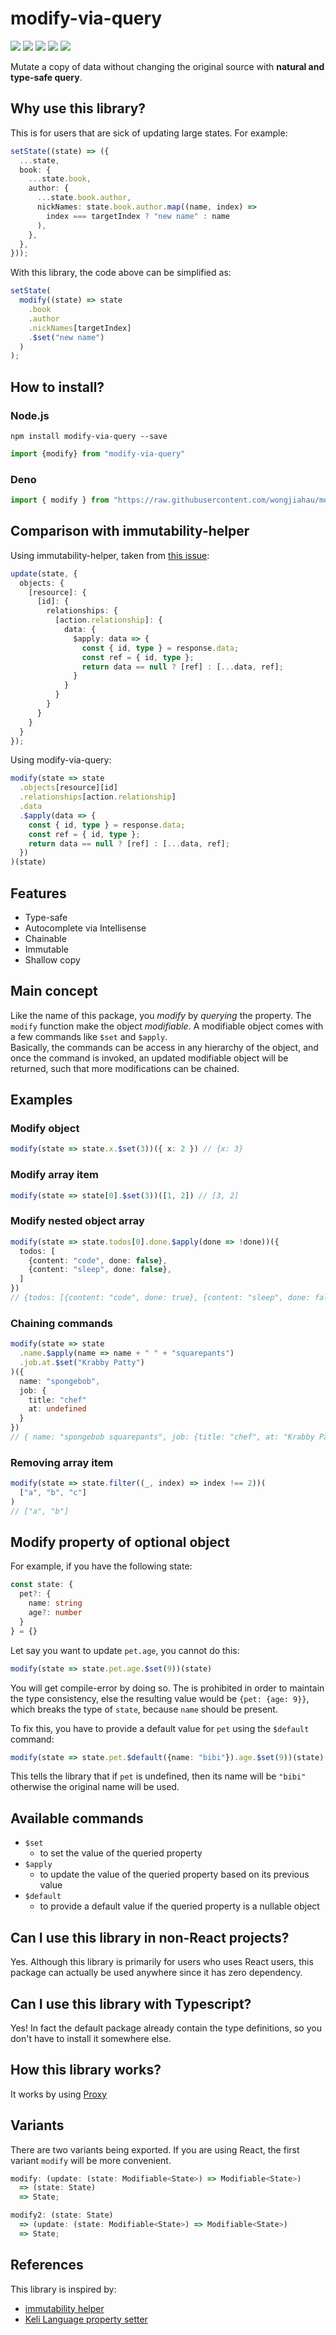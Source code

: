 # modify-via-query

![](https://github.com/wongjiahau/immutability-helper-2/workflows/deno/badge.svg)
![](https://github.com/wongjiahau/immutability-helper-2/workflows/node/badge.svg)
![](https://img.shields.io/npm/v/modify-via-query.svg?style=flat-square)
![](https://badgen.net/bundlephobia/min/modify-via-query?label=minified)
![](https://badgen.net/bundlephobia/minzip/modify-via-query?label=gzip)

Mutate a copy of data without changing the original source with **natural and type-safe query**.

## Why use this library?

This is for users that are sick of updating large states.
For example:

```ts
setState((state) => ({
  ...state,
  book: {
    ...state.book,
    author: {
      ...state.book.author,
      nickNames: state.book.author.map((name, index) =>
        index === targetIndex ? "new name" : name
      ),
    },
  },
}));
```

With this library, the code above can be simplified as:

```ts
setState(
  modify((state) => state
    .book
    .author
    .nickNames[targetIndex]
    .$set("new name")
  )
);
```

## How to install?
### Node.js
```
npm install modify-via-query --save
```
```ts
import {modify} from "modify-via-query"
```

### Deno
```ts
import { modify } from "https://raw.githubusercontent.com/wongjiahau/modify-via-query/master/mod.ts";
```

## Comparison with immutability-helper
Using immutability-helper, taken from [this issue](https://github.com/kolodny/immutability-helper/issues/71):
```ts
update(state, {
  objects: {
    [resource]: {
      [id]: {
        relationships: {
          [action.relationship]: {
            data: {
              $apply: data => {
                const { id, type } = response.data;
                const ref = { id, type };
                return data == null ? [ref] : [...data, ref];
              }
            }
          }
        }
      }
    }
  }
});
```
Using modify-via-query:
```ts
modify(state => state
  .objects[resource][id]
  .relationships[action.relationship]
  .data
  .$apply(data => {
    const { id, type } = response.data;
    const ref = { id, type };
    return data == null ? [ref] : [...data, ref];
  })
)(state)
```


## Features
- Type-safe
- Autocomplete via Intellisense
- Chainable
- Immutable
- Shallow copy

## Main concept
Like the name of this package, you *modify* by *querying* the property. 
The `modify` function make the object *modifiable*. A modifiable object comes with a few commands like `$set` and `$apply`.   
Basically, the commands can be access in any hierarchy of the object, and once the command is invoked, an updated modifiable object will be returned, such that more modifications can be chained.

## Examples
### Modify object
```ts
modify(state => state.x.$set(3))({ x: 2 }) // {x: 3}
```
### Modify array item
```ts
modify(state => state[0].$set(3))([1, 2]) // [3, 2]
```
### Modify nested object array
```ts
modify(state => state.todos[0].done.$apply(done => !done))({
  todos: [
    {content: "code", done: false},
    {content: "sleep", done: false},
  ]
})
// {todos: [{content: "code", done: true}, {content: "sleep", done: false}]}
```
### Chaining commands
```ts
modify(state => state
  .name.$apply(name => name + " " + "squarepants")
  .job.at.$set("Krabby Patty")
)({
  name: "spongebob",
  job: {
    title: "chef"
    at: undefined
  }
})
// { name: "spongebob squarepants", job: {title: "chef", at: "Krabby Patty"} }
```

### Removing array item
```ts
modify(state => state.filter((_, index) => index !== 2))(
  ["a", "b", "c"]
)
// ["a", "b"]
```

## Modify property of optional object
For example, if you have the following state:
```ts
const state: {
  pet?: {
    name: string
    age?: number
  }
} = {}
```
Let say you want to update `pet.age`, you cannot do this:
```ts
modify(state => state.pet.age.$set(9))(state)
```
You will get compile-error by doing so. The is prohibited in order to maintain the type consistency, else the resulting value would be `{pet: {age: 9}}`, which breaks the type of `state`, because `name` should be present.

To fix this, you have to provide a default value for `pet` using the `$default` command:
```ts
modify(state => state.pet.$default({name: "bibi"}).age.$set(9))(state)
```
This tells the library that if `pet` is undefined, then its name will be `"bibi"` otherwise the original name will be used.  

## Available commands
- `$set`
  - to set the value of the queried property
- `$apply`
  - to update the value of the queried property based on its previous value
- `$default`
  - to provide a default value if the queried property is a nullable object

## Can I use this library in non-React projects?
Yes. Although this library is primarily for users who uses React users, this package can actually be used anywhere since it has zero dependency.

## Can I use this library with Typescript?
Yes! In fact the default package already contain the type definitions, so you don't have to install it somewhere else.

## How this library works?
It works by using [Proxy](https://developer.mozilla.org/en-US/docs/Web/JavaScript/Reference/Global_Objects/Proxy)


## Variants
There are two variants being exported. If you are using React, the first variant `modify` will be more convenient.

```ts
modify: (update: (state: Modifiable<State>) => Modifiable<State>) 
  => (state: State) 
  => State;

modify2: (state: State) 
  => (update: (state: Modifiable<State>) => Modifiable<State>) 
  => State;
```

## References

This library is inspired by:

- [immutability helper](https://github.com/kolodny/immutability-helper)
- [Keli Language property setter](https://keli-language.gitbook.io/doc/specification/section-4-magic-expressions#4-1-3-property-setter)
